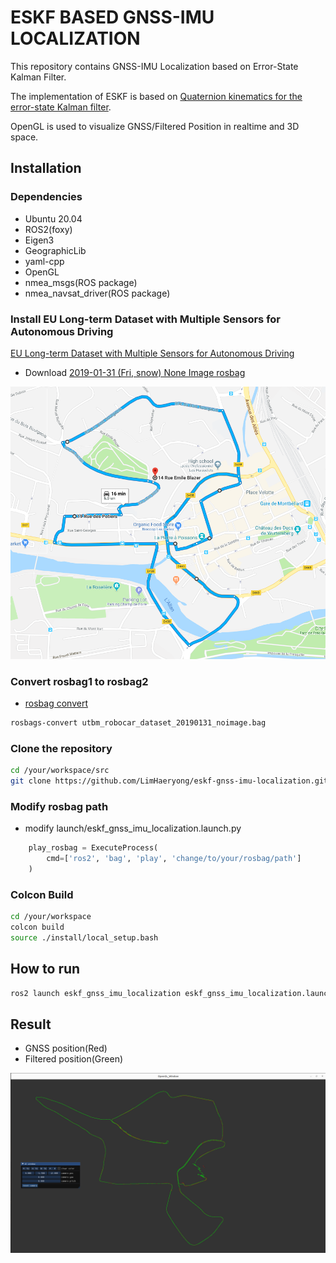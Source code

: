 # ESKF BASED GNSS-IMU LOCALIZATION

This repository contains GNSS-IMU Localization based on Error-State Kalman Filter.

The implementation of ESKF is based on [Quaternion kinematics for the error-state Kalman filter](https://arxiv.org/pdf/1711.02508.pdf).

OpenGL is used to visualize GNSS/Filtered Position in realtime and 3D space.

## Installation

### Dependencies
- Ubuntu 20.04
- ROS2(foxy)
- Eigen3
- GeographicLib
- yaml-cpp
- OpenGL
- nmea_msgs(ROS package)
- nmea_navsat_driver(ROS package)

### Install EU Long-term Dataset with Multiple Sensors for Autonomous Driving
[EU Long-term Dataset with Multiple Sensors for Autonomous Driving](https://epan-utbm.github.io/utbm_robocar_dataset/)

- Download [2019-01-31 (Fri, snow) None Image rosbag](https://drive.utbm.fr/s/JoB5gHwaEfDA8ga)

![](./images/itinerary_longterm.png)

### Convert rosbag1 to rosbag2

- [rosbag convert](https://ternaris.gitlab.io/rosbags/topics/convert.html)

```bash
rosbags-convert utbm_robocar_dataset_20190131_noimage.bag
```

### Clone the repository
```bash
cd /your/workspace/src
git clone https://github.com/LimHaeryong/eskf-gnss-imu-localization.git
```

### Modify rosbag path
- modify launch/eskf_gnss_imu_localization.launch.py
```python
    play_rosbag = ExecuteProcess(
        cmd=['ros2', 'bag', 'play', 'change/to/your/rosbag/path']
    )
```

### Colcon Build
```bash
cd /your/workspace
colcon build
source ./install/local_setup.bash
```

## How to run   
```bash
ros2 launch eskf_gnss_imu_localization eskf_gnss_imu_localization.launch.py 
```

## Result
- GNSS position(Red)
- Filtered position(Green)

![](./images/result1.png)

